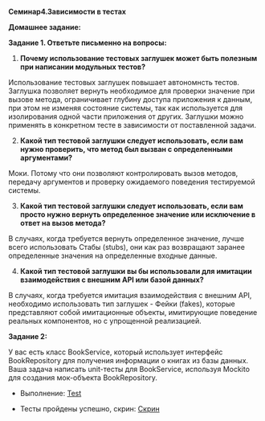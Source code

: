**Семинар4.Зависимости в тестах**

**Домашнее задание:**

**Задание 1. Ответьте письменно на вопросы:**

1)  **Почему использование тестовых заглушек может быть полезным при написании модульных тестов?**

  Использование тестовых заглушек повышает автономнсть тестов. Заглушка позволяет вернуть необходимое для проверки значение при вызове метода, ограничивает глубину доступа приложения к данным, при этом не изменяя состояние системы, так как используется для изолирования одной части приложения от других. Заглушки можно применять в конкретном тесте в зависимости от поставленной задачи.

2) **Какой тип тестовой заглушки следует использовать, если вам нужно проверить, что метод был вызван с определенными аргументами?**

  Моки. Потому что они позволяют контролировать вызов методов, передачу аргументов и проверку ожидаемого поведения тестируемой системы.

3) **Какой тип тестовой заглушки следует использовать, если вам просто нужно вернуть определенное значение или исключение в ответ на вызов метода?**

  В случаях, когда требуется вернуть определенное значение, лучше всего использовать Стабы (stubs), они как раз возвращают заранее определенные значения на определенные входные данные.

4) **Какой тип тестовой заглушки вы бы использовали для имитации  взаимодействия с внешним API или базой данных?**

  В случаях, когда требуется имитация взаимодействия с внешним API, необходимо использовать тип заглушек - Фейки (fakes), которые представляют собой имитационные объекты, имитирующие поведение реальных компонентов, но с упрощенной реализацией.

**Задание 2:** 

У вас есть класс BookService, который использует интерфейс BookRepository для получения информации о книгах из базы данных. Ваша задача написать unit-тесты для BookService, используя Mockito для создания мок-объекта BookRepository.

* Выполнение:
[Test](https://github.com/Gregorian1489/UNITTESTING/blob/main/seminar4/Test/BookServiceTest.java)

* Тесты пройдены успешно, скрин:
[Скрин](https://github.com/Gregorian1489/UNITTESTING/blob/main/seminar4/1.png)
